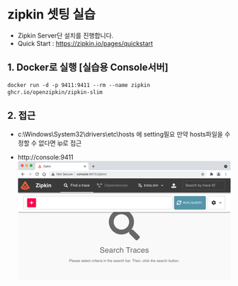 # zipkin 셋팅 실습
* Zipkin Server단 설치를 진행합니다.
* Quick Start : https://zipkin.io/pages/quickstart
## 1. Docker로 실행 [실습용 Console서버]
```
docker run -d -p 9411:9411 --rm --name zipkin ghcr.io/openzipkin/zipkin-slim
```

## 2. 접근
* c:\Windows\System32\drivers\etc\hosts 에 setting필요 만약 hosts파일을 수정할 수 없다면 ip로 접근

* http://console:9411
![](img/1.png)
